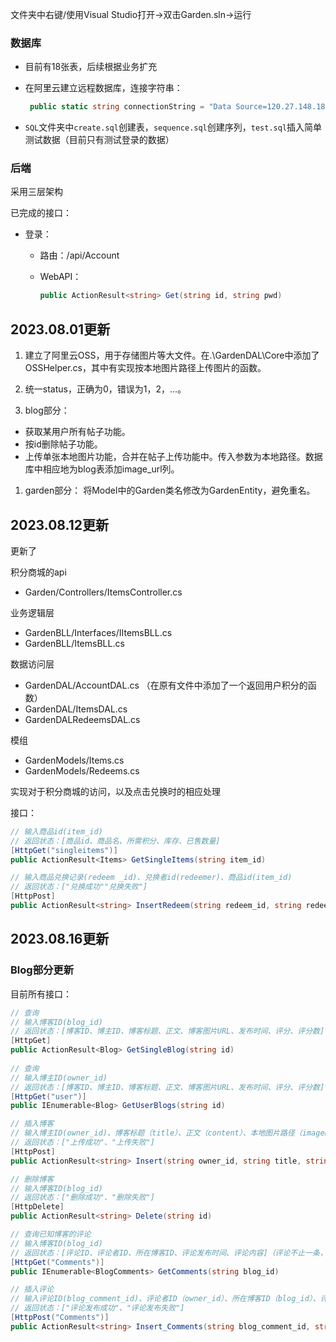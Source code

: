 文件夹中右键/使用Visual Studio打开→双击Garden.sln→运行

### 数据库

- 目前有18张表，后续根据业务扩充

- 在阿里云建立远程数据库，连接字符串：

  ```c#
   public static string connectionString = "Data Source=120.27.148.187:1521/orcl;User Id=C##gd;Password=123456;"
  ```

- `SQL`文件夹中`create.sql`创建表，`sequence.sql`创建序列，`test.sql`插入简单测试数据（目前只有测试登录的数据）

### 后端

采用三层架构

已完成的接口：

- 登录：

  - 路由：/api/Account

  - WebAPI：

    ```c#
    public ActionResult<string> Get(string id, string pwd)
    ```

## 2023.08.01更新

1. 建立了阿里云OSS，用于存储图片等大文件。在.\GardenDAL\Core中添加了OSSHelper.cs，其中有实现按本地图片路径上传图片的函数。

2. 统一status，正确为0，错误为1，2，...。

3. blog部分：
- 获取某用户所有帖子功能。
- 按id删除帖子功能。
- 上传单张本地图片功能，合并在帖子上传功能中。传入参数为本地路径。数据库中相应地为blog表添加image_url列。

1. garden部分：
    将Model中的Garden类名修改为GardenEntity，避免重名。

## 2023.08.12更新

更新了

积分商城的api

- Garden/Controllers/ItemsController.cs 

业务逻辑层

- GardenBLL/Interfaces/IItemsBLL.cs        
- GardenBLL/ItemsBLL.cs

数据访问层

- GardenDAL/AccountDAL.cs （在原有文件中添加了一个返回用户积分的函数）
- GardenDAL/ItemsDAL.cs
- GardenDALRedeemsDAL.cs

模组

- GardenModels/Items.cs
- GardenModels/Redeems.cs

实现对于积分商城的访问，以及点击兑换时的相应处理

接口： 

```c#
// 输入商品id(item_id)
// 返回状态：[商品id、商品名、所需积分、库存、已售数量]
[HttpGet("singleitems")]
public ActionResult<Items> GetSingleItems(string item_id)

// 输入商品兑换记录(redeem _id)、兑换者id(redeemer)、商品id(item_id)
// 返回状态：["兑换成功""兑换失败"]
[HttpPost]
public ActionResult<string> InsertRedeem(string redeem_id, string redeemer, string item_id)

```

## 2023.08.16更新

### Blog部分更新

目前所有接口：

```c#
// 查询
// 输入博客ID(blog_id)
// 返回状态：[博客ID、博主ID、博客标题、正文、博客图片URL、发布时间、评分、评分数]
[HttpGet]
public ActionResult<Blog> GetSingleBlog(string id)
    
// 查询
// 输入博主ID(owner_id)
// 返回状态：[博客ID、博主ID、博客标题、正文、博客图片URL、发布时间、评分、评分数]
[HttpGet("user")]
public IEnumerable<Blog> GetUserBlogs(string id)

// 插入博客
// 输入博主ID(owner_id)、博客标题（title）、正文（content）、本地图片路径（imagePath）
// 返回状态：["上传成功"、"上传失败"]
[HttpPost]
public ActionResult<string> Insert(string owner_id, string title, string content, string imagePath = "")

// 删除博客
// 输入博客ID(blog_id)
// 返回状态：["删除成功"、"删除失败"]
[HttpDelete]
public ActionResult<string> Delete(string id)

// 查询已知博客的评论
// 输入博客ID(blog_id)
// 返回状态：[评论ID、评论者ID、所在博客ID、评论发布时间、评论内容]（评论不止一条，返回一个List）
[HttpGet("Comments")]
public IEnumerable<BlogComments> GetComments(string blog_id)

// 插入评论
// 输入评论ID(blog_comment_id)、评论者ID（owner_id）、所在博客ID（blog_id）、评论内容（content）
// 返回状态：["评论发布成功"、"评论发布失败"]
[HttpPost("Comments")]
public ActionResult<string> Insert_Comments(string blog_comment_id, string owner_id, string blog_id, string content)
```

